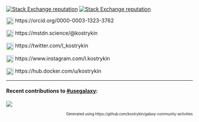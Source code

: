 [![Stack Exchange reputation](https://img.shields.io/stackexchange/stackoverflow/r/1444073?style=for-the-badge)](https://stackoverflow.com/users/1444073/kostrykin)
[![Stack Exchange reputation](https://img.shields.io/stackexchange/math/r/82092?style=for-the-badge)](https://math.stackexchange.com/users/82092/kostrykin)

<!-- https://github.com/FortAwesome/Font-Awesome -->

<p><img src="https://github.com/kostrykin/kostrykin/assets/6557139/4e0d52b2-2a50-413e-9e23-3e0ceadb1169" width="20" align="center">
https://orcid.org/0000-0003-1323-3762</p>

<p><img src="https://github.com/kostrykin/kostrykin/assets/6557139/c83f927e-d587-4b86-a08f-0981efe06b53" width="20" align="center">
https://mstdn.science/@kostrykin</p>

<p><img src="https://github.com/kostrykin/kostrykin/assets/6557139/16408e41-5ea4-46b3-8419-ac91384dc3f7" width="20" align="center">
https://twitter.com/l_kostrykin</p>

<p><img src="https://github.com/kostrykin/kostrykin/assets/6557139/874339d2-3929-4551-a45f-d0739208d295" width="20" align="center">
https://www.instagram.com/l.kostrykin</p>

<p><img src="https://github.com/kostrykin/kostrykin/assets/6557139/3dec4fe1-538e-4256-9500-7edb72567fb3" width="20" align="center">
https://hub.docker.com/u/kostrykin</p>

---

#### Recent contributions to [#usegalaxy](https://github.com/topics/usegalaxy):

![](https://kostrykin.github.io/galaxy-community-activities/report/assets/images/contributiongraphs/kostrykin.png)
<p align="right"><sup><sub>Generated using https://github.com/kostrykin/galaxy-community-activities</sub></sup></p>
